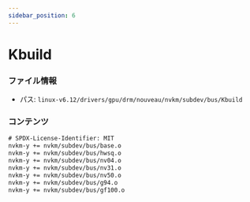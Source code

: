 ```yaml
---
sidebar_position: 6
---
```

# Kbuild

### ファイル情報

- パス: `linux-v6.12/drivers/gpu/drm/nouveau/nvkm/subdev/bus/Kbuild`

### コンテンツ

```txt
# SPDX-License-Identifier: MIT
nvkm-y += nvkm/subdev/bus/base.o
nvkm-y += nvkm/subdev/bus/hwsq.o
nvkm-y += nvkm/subdev/bus/nv04.o
nvkm-y += nvkm/subdev/bus/nv31.o
nvkm-y += nvkm/subdev/bus/nv50.o
nvkm-y += nvkm/subdev/bus/g94.o
nvkm-y += nvkm/subdev/bus/gf100.o

```
